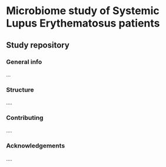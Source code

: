 # Microbiome study of Systemic Lupus Erythematosus patients
## Study repository


### General info

...


### Structure


....


### Contributing

....

### Acknowledgements

....


